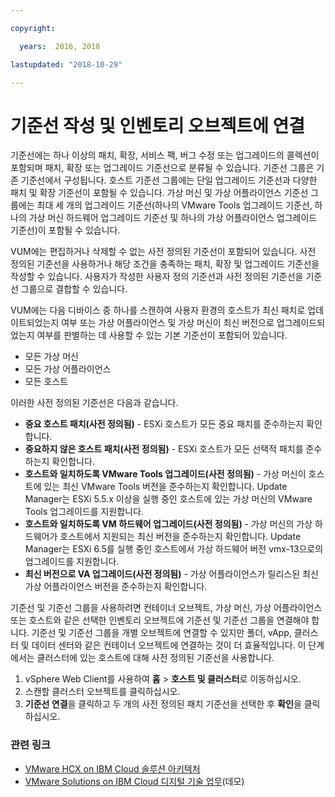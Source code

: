 ```yaml
---

copyright:

  years:  2016, 2018

lastupdated: "2018-10-29"

---
```


# 기준선 작성 및 인벤토리 오브젝트에 연결

기준선에는 하나 이상의 패치, 확장, 서비스 팩, 버그 수정 또는 업그레이드의 콜렉션이 포함되며 패치, 확장 또는 업그레이드 기준선으로 분류될 수 있습니다. 기준선 그룹은 기존 기준선에서 구성됩니다. 호스트 기준선 그룹에는 단일 업그레이드 기준선과 다양한 패치 및 확장 기준선이 포함될 수 있습니다. 가상 머신 및 가상 어플라이언스 기준선 그룹에는 최대 세 개의 업그레이드 기준선(하나의 VMware Tools 업그레이드 기준선, 하나의 가상 머신 하드웨어 업그레이드 기준선 및 하나의 가상 어플라이언스 업그레이드 기준선)이 포함될 수 있습니다.

VUM에는 편집하거나 삭제할 수 없는 사전 정의된 기준선이 포함되어 있습니다. 사전 정의된 기준선을 사용하거나 해당 조건을 충족하는 패치, 확장 및 업그레이드 기준선을 작성할 수 있습니다. 사용자가 작성한 사용자 정의 기준선과 사전 정의된 기준선을 기준선 그룹으로 결합할 수 있습니다.

VUM에는 다음 디바이스 중 하나를 스캔하여 사용자 환경의 호스트가 최신 패치로 업데이트되었는지 여부 또는 가상 어플라이언스 및 가상 머신이 최신 버전으로 업그레이드되었는지 여부를 판별하는 데 사용할 수 있는 기본 기준선이 포함되어 있습니다.
* 모든 가상 머신
* 모든 가상 어플라이언스
* 모든 호스트

이러한 사전 정의된 기준선은 다음과 같습니다.
* **중요 호스트 패치(사전 정의됨)** - ESXi 호스트가 모든 중요 패치를 준수하는지 확인합니다.
* **중요하지 않은 호스트 패치(사전 정의됨)** - ESXi 호스트가 모든 선택적 패치를 준수하는지 확인합니다.
* **호스트와 일치하도록 VMware Tools 업그레이드(사전 정의됨)** - 가상 머신이 호스트에 있는 최신 VMware Tools 버전을 준수하는지 확인합니다. Update Manager는 ESXi 5.5.x 이상을 실행 중인 호스트에 있는 가상 머신의 VMware Tools 업그레이드를 지원합니다.
* **호스트와 일치하도록 VM 하드웨어 업그레이드(사전 정의됨)** - 가상 머신의 가상 하드웨어가 호스트에서 지원되는 최신 버전을 준수하는지 확인합니다. Update Manager는 ESXi 6.5를 실행 중인 호스트에서 가상 하드웨어 버전 vmx-13으로의 업그레이드를 지원합니다.
* **최신 버전으로 VA 업그레이드(사전 정의됨)** - 가상 어플라이언스가 릴리스된 최신 가상 어플라이언스 버전을 준수하는지 확인합니다.

기준선 및 기준선 그룹을 사용하려면 컨테이너 오브젝트, 가상 머신, 가상 어플라이언스 또는 호스트와 같은 선택한 인벤토리 오브젝트에 기준선 및 기준선 그룹을 연결해야 합니다. 기준선 및 기준선 그룹을 개별 오브젝트에 연결할 수 있지만 폴더, vApp, 클러스터 및 데이터 센터와 같은 컨테이너 오브젝트에 연결하는 것이 더 효율적입니다. 이 단계에서는 클러스터에 있는 호스트에 대해 사전 정의된 기준선을 사용합니다.

1. vSphere Web Client를 사용하여 **홈** > **호스트 및 클러스터**로 이동하십시오.
2. 스캔할 클러스터 오브젝트를 클릭하십시오.
3. **기준선 연결**을 클릭하고 두 개의 사전 정의된 패치 기준선을 선택한 후 **확인**을 클릭하십시오.

### 관련 링크

* [VMware HCX on IBM Cloud 솔루션 아키텍처](https://www.ibm.com/cloud/garage/files/HCX_Architecture_Design.pdf)
* [VMware Solutions on IBM Cloud 디지털 기술 업무](https://ibm-dte.mybluemix.net/ibm-vmware)(데모)
